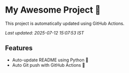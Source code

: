 # My Awesome Project 🚀

This project is automatically updated using GitHub Actions.

_Last updated: 2025-07-12 15:07:53 IST_

## Features
- Auto-update README using Python 🐍
- Auto Git push with GitHub Actions 🤖
